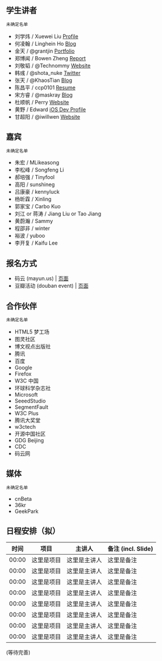 ## 学生讲者

```html
未确定名单
```

* 刘学炜 / Xuewei Liu [Profile](http://my.oschina.net/liu-xuewei)
* 何凌翰 / Linghein Ho [Blog](http://mxree.com)
* 金天 / @grantjin [Portfolio](http://grantjin.com/)
* 郑博闻 / Bowen Zheng [Report](http://www.forbeschinamagazine.com/review/201305/0024623.shtml)
* 刘敬韬 / @Technommy [Website](http://technommy.github.io/sample.html)
* 韩彧 / @shota_nuke [Twitter](https://twitter.com/shotenuke)
* 张天 / @KhaosTian [Blog](http://ti.io)
* 陈昌平 / ccp0101 [Resume](https://github.com/UrlWeirdo/ADConfOutline/blob/master/ccp0101_resume.json)
* 宋方睿 / @maskray [Blog](http://maskray.com)
* 杜顺帆 / Perry [Website](http://dushunfan.com)
* 黄野 / Edward [iOS Dev Profile](https://itunes.apple.com/us/artist/ye-huang/id569134216)
* 甘超阳 / @iwillwen [Website](http://im1996.com/)

## 嘉宾

```html
未确定名单
```

* 朱宏 / MLikeasong
* 李松峰 / Songfeng Li
* 郝培强 / Tinyfool
* 高阳 / sunshineg
* 吕康豪 / kennyluck
* 杨昕霖 / Xinling
* 郭家宝 / Carbo Kuo
* 刘江 or 蒋涛 / Jiang Liu or Tao Jiang
* 黄蔚瀚 / Sammy
* 程邵非 / winter
* 裕波 / yuboo
* 李开复 / Kaifu Lee

## 报名方式

* 码云 (mayun.us) | [页面](http://mayun.us/order/buy/519d10cc0fb2eab018000005)
* 豆瓣活动 (douban event) | [页面](#)

## 合作伙伴

```html
未确定名单
```

* HTML5 梦工场
* 图灵社区
* 博文视点出版社
* 腾讯
* 百度
* Google
* Firefox
* W3C 中国
* 环球科学杂志社
* Microsoft
* SeeedStudio
* SegmentFault
* W3C Plus
* 腾讯大奖堂
* w3ctech
* 开源中国社区
* GDG Beijing
* CDC
* 码云网

## 媒体

```html
未确定名单
```

* cnBeta
* 36kr
* GeekPark

## 日程安排（拟）

<table>
<thead>
    <tr><th>时间</th><th>项目</th><th>主讲人</th><th>备注 (incl. Slide)</th></tr>
</thead>
<tbody>
    <tr><td>00:00</td><td>这里是项目</td><td>这里是主讲人</td><td>这里是备注</td></tr>
    <tr><td>00:00</td><td>这里是项目</td><td>这里是主讲人</td><td>这里是备注</td></tr>
    <tr><td>00:00</td><td>这里是项目</td><td>这里是主讲人</td><td>这里是备注</td></tr>
    <tr><td>00:00</td><td>这里是项目</td><td>这里是主讲人</td><td>这里是备注</td></tr>
    <tr><td>00:00</td><td>这里是项目</td><td>这里是主讲人</td><td>这里是备注</td></tr>
    <tr><td>00:00</td><td>这里是项目</td><td>这里是主讲人</td><td>这里是备注</td></tr>
    <tr><td>00:00</td><td>这里是项目</td><td>这里是主讲人</td><td>这里是备注</td></tr>
    <tr><td>00:00</td><td>这里是项目</td><td>这里是主讲人</td><td>这里是备注</td></tr>
</tbody>
</table>


(等待完善)
